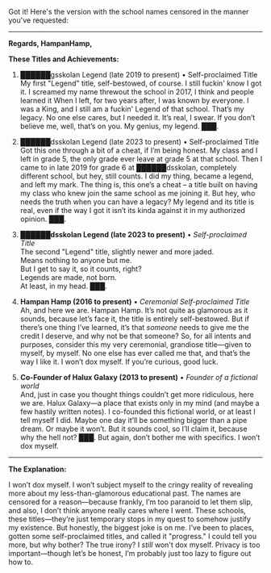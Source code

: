 Got it! Here's the version with the school names censored in the manner you've requested:

---

**Regards, HampanHamp,**

**These Titles and Achievements:**

1. ██████gsskolan Legend (late 2019 to present) • Self-proclaimed Title
   <br> My first "Legend" title, self-bestowed, of course.
   I still fuckin' know I got it.
   I screamed my name threwout the school in 2017, I think and people learned it
   When I left, for two years after, I was known by everyone.
   I was a King, and I still am a fuckin' Legend of that school.
   That’s my legacy.
   No one else cares, but I needed it.
   It’s real, I swear.
   If you don’t believe me, well, that’s on you.
   My genius, my legend. ███.
2. ██████dsskolan Legend (late 2023 to present) • Self-proclaimed Title
   <br> Got this one through a bit of a cheat, if I’m being honest.
   My class and I left in grade 5, the only grade ever leave at grade 5 at that school.
   Then I came to in late 2019 for grade 6 at ██████dsskolan, completely different school, but hey, still counts.
   I did my thing, became a legend, and left my mark.
   The thing is, this one’s a cheat – a title built on having my class who knew join the same school as me joining it.
   But hey, who needs the truth when you can have a legacy?
   My legend and its title is real, even if the way I got it isn’t its kinda against it in my authorized opinion. ███.











5. **██████dsskolan Legend (late 2023 to present)** • *Self-proclaimed Title*  
   The second "Legend" title, slightly newer and more jaded.  
   Means nothing to anyone but me.  
   But I get to say it, so it counts, right?  
   Legends are made, not born.  
   At least, in my head. ███.
6. **Hampan Hamp (2016 to present)** • *Ceremonial Self-proclaimed Title*  
   Ah, and here we are. Hampan Hamp. It’s not quite as glamorous as it sounds, because let’s face it, the title is entirely self-bestowed. But if there’s one thing I’ve learned, it’s that *someone* needs to give me the credit I deserve, and why not be that someone? So, for all intents and purposes, consider this my very ceremonial, grandiose title—given to myself, by myself. No one else has ever called me that, and that’s the way I like it. I won’t dox myself. If you’re curious, good luck.

7. **Co-Founder of Halux Galaxy (2013 to present)** • *Founder of a fictional world*  
   And, just in case you thought things couldn’t get more ridiculous, here we are. Halux Galaxy—a place that exists only in my mind (and maybe a few hastily written notes). I co-founded this fictional world, or at least I tell myself I did. Maybe one day it’ll be something bigger than a pipe dream. Or maybe it won’t. But it sounds cool, so I’ll claim it, because why the hell not? ███. But again, don’t bother me with specifics. I won’t dox myself.

---

**The Explanation:**

I won’t dox myself. I won’t subject myself to the cringy reality of revealing more about my less-than-glamorous educational past. The names are censored for a reason—because frankly, I’m too paranoid to let them slip, and also, I don’t think anyone really cares where I went. 
These schools, these titles—they’re just temporary stops in my quest to somehow justify my existence. But honestly, the biggest joke is on me. I’ve been to places, gotten some self-proclaimed titles, and called it "progress." I could tell you more, but why bother? The true irony? 
I *still* won't dox myself. Privacy is too important—though let’s be honest, I’m probably just too lazy to figure out how to.
